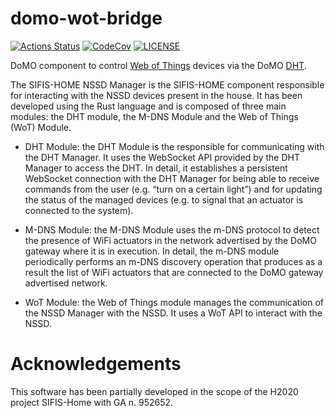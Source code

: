 # domo-wot-bridge

[![Actions Status][actions badge]][actions]
[![CodeCov][codecov badge]][codecov]
[![LICENSE][license badge]][license]

DoMO component to control [Web of Things](https://www.w3.org/TR/wot-thing-description/)
 devices via the DoMO [DHT](https://github.com/domo-iot/domo-dht).

The SIFIS-HOME NSSD Manager is the SIFIS-HOME component responsible for interacting with the NSSD devices present in the house. It has been developed using the Rust language and is composed of three main modules: the DHT module, the M-DNS Module and the Web of Things (WoT)  Module.

- DHT Module: the DHT Module is the responsible for communicating with the DHT Manager. It uses the WebSocket API provided by the DHT Manager to access the DHT. In detail, it establishes a persistent WebSocket connection with the DHT Manager for being able to receive commands from the user (e.g. “turn on a certain light”) and for updating the status of the managed devices (e.g. to signal that an actuator is connected to the system).

- M-DNS Module: the M-DNS Module uses the m-DNS protocol to detect the presence of WiFi actuators in the network advertised by the DoMO gateway where it is in execution. In detail, the m-DNS module periodically performs an m-DNS discovery operation that produces as a result the list of WiFi actuators that are connected to the DoMO gateway advertised network.

- WoT Module: the Web of Things module manages the communication of the NSSD Manager with the NSSD. It uses a WoT API to interact with the NSSD.


# Acknowledgements

This software has been partially developed in the scope of the H2020 project SIFIS-Home with GA n. 952652.

<!-- Links -->
[actions]: https://github.com/domo-iot/domo-wot-bridge/actions
[codecov]: https://codecov.io/gh/domo-iot/domo-wot-bridge
[license]: LICENSE

<!-- Badges -->
[actions badge]: https://github.com/domo-iot/domo-wot-bridge/workflows/domo-wot-bridge/badge.svg
[codecov badge]: https://codecov.io/gh/domo-iot/domo-wot-bridge/branch/master/graph/badge.svg
[license badge]: https://img.shields.io/badge/license-MIT-blue.svg
